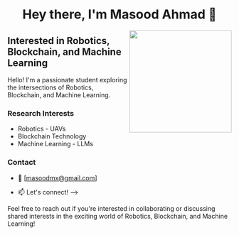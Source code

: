 
<h1 align="center">Hey there, I'm Masood Ahmad 👋</h1>

<img align='right' src="https://cdn-icons-gif.flaticon.com/11260/11260831.gif" width="230">


## Interested in Robotics, Blockchain, and Machine Learning

Hello! I'm a passionate student exploring the intersections of Robotics, Blockchain, and Machine Learning.

### Research Interests
- Robotics - UAVs
- Blockchain Technology
- Machine Learning - LLMs


### Contact
- 📧 [masoodmx@gmail.com]

- 📫 Let's connect! --> <a href="https://www.linkedin.com/in/masood-ahmad-661029172/" target="_blank" title="LinkedIn Profile"></a>

Feel free to reach out if you're interested in collaborating or discussing shared interests in the exciting world of Robotics, Blockchain, and Machine Learning!


